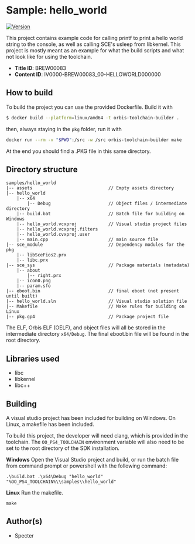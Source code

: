 # Sample: hello_world

[![Version](https://img.shields.io/badge/Version-1.00-brightgreen.svg)](https://github.com/Cryptogenic/OpenOrbis-PS4-Toolchain)

This project contains example code for calling printf to print a hello world string to the console, as well as calling SCE's usleep from libkernel. This project is mostly meant as an example for what the build scripts and what not look like for using the toolchain.

- **Title ID**: BREW00083
- **Content ID**: IV0000-BREW00083_00-HELLOWORLD000000


## How to build

To build the project you can use the provided Dockerfile. Build it with
```sh
$ docker build --platform=linux/amd64 -t orbis-toolchain-builder .
```

then, always staying in the `pkg` folder, run it with

```sh
docker run --rm -v "$PWD":/src -w /src orbis-toolchain-builder make
```

At the end you should find a .PKG file in this same directory.


## Directory structure
```
samples/hello_world
|-- assets                             // Empty assets directory
|-- hello_world 
    |-- x64
        |-- Debug                      // Object files / intermediate directory
    |-- build.bat                      // Batch file for building on Windows
    |-- hello_world.vcxproj            // Visual studio project files
    |-- hello_world.vcxproj.filters
    |-- hello_world.cvxproj.user
    |-- main.cpp                       // main source file
|-- sce_module                         // Dependency modules for the pkg
    |-- libSceFios2.prx
    |-- libc.prx
|-- sce_sys                            // Package materials (metadata)
    |-- about
        |-- right.prx
    |-- icon0.png
    |-- param.sfo
|-- eboot.bin                          // final eboot (not present until built)
|-- hello_world.sln                    // Visual studio solution file
|-- Makefile                           // Make rules for building on Linux
|-- pkg.gp4                            // Package project file
```
The ELF, Orbis ELF (OELF), and object files will all be stored in the intermediate directory `x64/Debug`. The final eboot.bin file will be found in the root directory.



## Libraries used

- libc
- libkernel
- libc++



## Building

A visual studio project has been included for building on Windows. On Linux, a makefile has been included.

To build this project, the developer will need clang, which is provided in the toolchain. The `OO_PS4_TOOLCHAIN` environment variable will also need to be set to the root directory of the SDK installation.

__Windows__
Open the Visual Studio project and build, or run the batch file from command prompt or powershell with the following command:
```
.\build.bat .\x64\Debug "hello_world" "%OO_PS4_TOOLCHAIN%\\samples\\hello_world"
```

__Linux__
Run the makefile.
```
make
```



## Author(s)

- Specter
